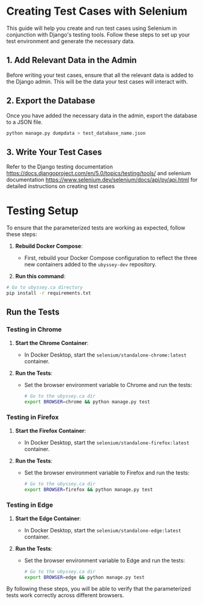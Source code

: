 # Creating Test Cases with Selenium

This guide will help you create and run test cases using Selenium in conjunction with Django's testing tools. Follow these steps to set up your test environment and generate the necessary data.

## 1. Add Relevant Data in the Admin

Before writing your test cases, ensure that all the relevant data is added to the Django admin. This will be the data your test cases will interact with.

## 2. Export the Database

Once you have added the necessary data in the admin, export the database to a JSON file.

```bash
python manage.py dumpdata > test_database_name.json
```

## 3. Write Your Test Cases

Refer to the Django testing documentation https://docs.djangoproject.com/en/5.0/topics/testing/tools/  and selenium documentation https://www.selenium.dev/selenium/docs/api/py/api.html
for detailed instructions on creating test cases


# Testing Setup

To ensure that the parameterized tests are working as expected, follow these steps:

1. **Rebuild Docker Compose**: 
   - First, rebuild your Docker Compose configuration to reflect the three new containers added to the `ubyssey-dev` repository.

2. **Run this command**:
  ```bash
  # Go to ubyssey.ca directory
  pip install -r requirements.txt
  ```
   


##  Run the Tests

### Testing in Chrome

1. **Start the Chrome Container**:
   - In Docker Desktop, start the `selenium/standalone-chrome:latest` container.

2. **Run the Tests**:
   - Set the browser environment variable to Chrome and run the tests:
     ```bash
     # Go to the ubyssey.ca dir
     export BROWSER=chrome && python manage.py test
     ```

### Testing in Firefox

1. **Start the Firefox Container**:
   - In Docker Desktop, start the `selenium/standalone-firefox:latest` container.

2. **Run the Tests**:
   - Set the browser environment variable to Firefox and run the tests:
     ```bash
     # Go to the ubyssey.ca dir
     export BROWSER=firefox && python manage.py test
     ```

### Testing in Edge

1. **Start the Edge Container**:
   - In Docker Desktop, start the `selenium/standalone-edge:latest` container.

2. **Run the Tests**:
   - Set the browser environment variable to Edge and run the tests:
     ```bash
     # Go to the ubyssey.ca dir
     export BROWSER=edge && python manage.py test
     ```

By following these steps, you will be able to verify that the parameterized tests work correctly across different browsers.
